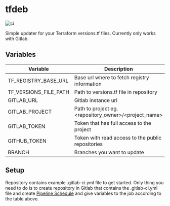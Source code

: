 # tfdeb
![ci](https://github.com/joonvena/tfdeb/actions/workflows/ci.yml/badge.svg)

Simple updater for your Terraform versions.tf files. Currently only works with Gitlab.


## Variables

| Variable    			| Description 			 						            | Default                            |
| --------------------- | --------------------------------------------------------- |------------------------------------|          
| TF_REGISTRY_BASE_URL  | Base url where to fetch registry information              | "https://registry.terraform.io/v1" |
| TF_VERSIONS_FILE_PATH | Path to versions.tf file in repository     			    | "versions.tf"                      |
| GITLAB_URL            | Gitlab instance url                                       | "https://gitlab.com"               |
| GITLAB_PROJECT        | Path to project eg. <repository_owner>/<project_name>     | ""                                 |
| GITLAB_TOKEN          | Token that has full access to the project     			| ""                                 |
| GITHUB_TOKEN          | Token with read access to the public repositories         | ""                                 |
| BRANCH                | Branches you want to update     							| "master"                           |

## Setup

Repository contains example  .gitlab-ci.yml file to get started. Only thing you need to do is to create repository in Gitlab that contains the .gitlab-ci.yml file and create [Pipeline Schedule](https://docs.gitlab.com/ee/ci/pipelines/schedules.html#configuring-pipeline-schedules) and give variables to the job according to the table above.